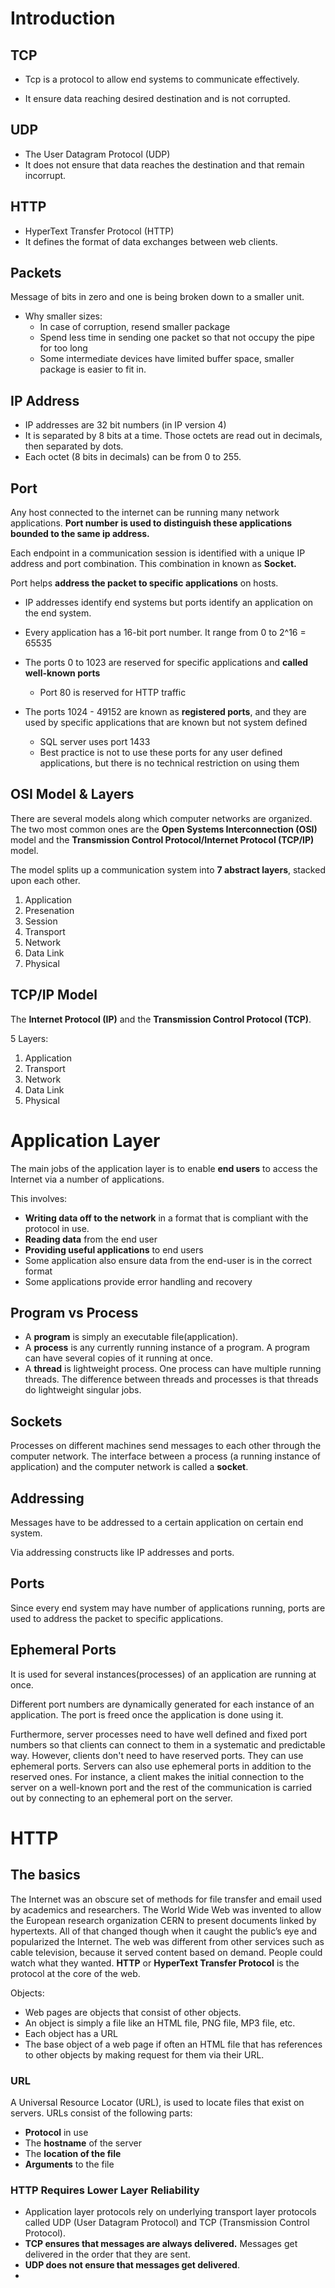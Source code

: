 # Introduction

## TCP

- Tcp is a protocol to allow end systems to communicate effectively.

- It ensure data reaching desired destination and is not corrupted.



## UDP

- The User Datagram Protocol (UDP)
- It does not ensure that data reaches the destination and that remain incorrupt.



## HTTP

- HyperText Transfer Protocol (HTTP) 
- It defines the format of data exchanges between web clients. 



## Packets

Message of bits in zero and one is being broken down to a smaller unit.

- Why smaller sizes:
  - In case of corruption, resend smaller package
  - Spend less time in sending one packet so that not occupy the pipe for too long
  - Some intermediate devices have limited buffer space, smaller package is easier to fit in.

## IP Address

- IP addresses are 32 bit numbers (in IP version 4)
- It is separated by 8 bits at a time. Those octets are read out in decimals, then separated by dots.
- Each octet (8 bits in decimals) can be from 0 to 255. 



## Port

Any host connected to the internet can be running many network applications. **Port number is used to distinguish these applications bounded to the same ip address.**  

Each endpoint in a communication session is identified with a unique IP address and port combination. This combination in known as **Socket.**

Port helps **address the packet to specific applications** on hosts.

- IP addresses identify end systems but ports identify an application on the end system.

- Every application has a 16-bit port number. It range from 0 to 2^16 = 65535
- The ports 0 to 1023 are reserved for specific applications and **called well-known ports**
  - Port 80 is reserved for HTTP traffic

- The ports 1024 - 49152 are known as **registered ports**, and they are used by specific applications that are known but not system defined

  - SQL server uses port 1433
  - Best practice is not to use these ports for any user defined applications, but there is no technical restriction on using them

  

## OSI Model & Layers

There are several models along which computer networks are organized. The two most common ones are the **Open Systems Interconnection (OSI)** model and the **Transmission Control Protocol/Internet Protocol (TCP/IP)** model.

The model splits up a communication system into **7 abstract layers**, stacked upon each other.

1. Application
2. Presenation
3. Session
4. Transport
5. Network
6. Data Link
7. Physical



## TCP/IP Model

The **Internet Protocol (IP)** and the **Transmission Control Protocol (TCP)**.

5 Layers:

1. Application
2. Transport
3. Network
4. Data Link
5. Physical



# Application Layer

The main jobs of the application layer is to enable **end users** to access the Internet via a number of applications.

This involves:

- **Writing data off to the network** in a format that is compliant with the protocol in use.
- **Reading data** from the end user
- **Providing useful applications** to end users
- Some application also ensure data from the end-user is in the correct format
- Some applications provide error handling and recovery



## Program vs Process

- A **program** is simply an executable file(application).
- A **process** is any currently running instance of a program. A program can have several copies of it running at once.
- A **thread** is lightweight process. One process can have multiple running threads. The difference between threads and processes is that threads do lightweight singular jobs. 



## Sockets

Processes on different machines send messages to each other through the computer network. The interface between a process (a running instance of application) and the computer network is called a **socket**. 



## Addressing

Messages have to be addressed to a certain application on certain end system. 

Via addressing constructs like IP addresses and ports. 



## Ports

Since every end system may have number of applications running, ports are used to address the packet to specific applications. 



## **Ephemeral Ports**

It is used for several instances(processes) of an application are running at once.

Different port numbers are dynamically generated for each instance of an application. The port is freed once the application is done using it.

Furthermore, server processes need to have well defined and fixed port numbers so that clients can connect to them in a systematic and predictable way. However, clients don't need to have reserved ports. They can use ephemeral ports. Servers can also use ephemeral ports in addition to the reserved ones. For instance, a client makes the initial connection to the server on a well-known port and the rest of the communication is carried out by connecting to an ephemeral port on the server.



# HTTP 

## The basics

The Internet was an obscure set of methods for file transfer and email used by academics and researchers. The World Wide Web was invented to allow the European research organization CERN to present documents linked by hypertexts. All of that changed though when it caught the public’s eye and popularized the Internet. The web was different from other services such as cable television, because it served content based on demand. People could watch what they wanted. **HTTP** or **HyperText Transfer Protocol** is the protocol at the core of the web.

Objects:

- Web pages are objects that consist of other objects.
- An object is simply a file like an HTML file, PNG file, MP3 file, etc.
- Each object has a URL
- The base object of a web page if often an HTML file that has references to other objects by making request for them via their URL.

### URL

A Universal Resource Locator (URL), is used to locate files that exist on servers. URLs consist of the following parts:

- **Protocol** in use
- The **hostname** of the server
- The **location of the file**
- **Arguments** to the file 

### HTTP Requires Lower Layer Reliability

- Application layer protocols rely on underlying transport layer protocols called UDP (User Datagram Protocol) and TCP (Transmission Control Protocol).
- **TCP ensures that messages are always delivered.** Messages get delivered in the order that they are sent.
- **UDP does not ensure that messages get delivered**.
- 

